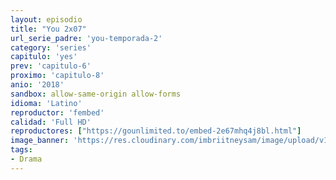 ```yaml
---
layout: episodio
title: "You 2x07"
url_serie_padre: 'you-temporada-2'
category: 'series'
capitulo: 'yes'
prev: 'capitulo-6'
proximo: 'capitulo-8'
anio: '2018'
sandbox: allow-same-origin allow-forms
idioma: 'Latino'
reproductor: 'fembed'
calidad: 'Full HD'
reproductores: ["https://gounlimited.to/embed-2e67mhq4j8bl.html"]
image_banner: 'https://res.cloudinary.com/imbriitneysam/image/upload/v1546465939/you-banner-min.jpg'
tags:
- Drama
---
```













